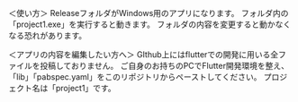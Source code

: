 ＜使い方＞
ReleaseフォルダがWindows用のアプリになります。
フォルダ内の「project1.exe」を実行すると動きます。
フォルダの内容を変更すると動かなくなる恐れがあります。

＜アプリの内容を編集したい方へ＞
GIthub上にはflutterでの開発に用いる全ファイルを投稿しておりません。
ご自身のお持ちのPCでFlutter開発環境を整え、「lib」「pabspec.yaml」をこのリポジトリからペーストしてください。
プロジェクト名は「project1」です。
